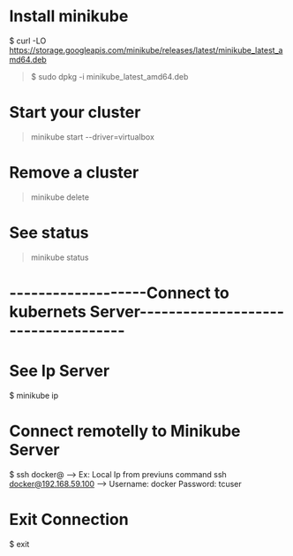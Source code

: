 # Install minikube
$ curl -LO https://storage.googleapis.com/minikube/releases/latest/minikube_latest_amd64.deb
 > $ sudo dpkg -i minikube_latest_amd64.deb

# Start your cluster
> minikube start --driver=virtualbox

# Remove a cluster
> minikube delete

# See status
> minikube status

# -------------------Connect to kubernets Server------------------------------------

# See Ip Server
$ minikube ip

# Connect remotelly to Minikube Server
$ ssh docker@<IP> 
--> Ex: Local Ip from previuns command ssh docker@192.168.59.100
--> Username: docker Password: tcuser

# Exit Connection
$ exit

